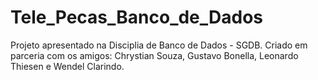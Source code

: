 # Tele_Pecas_Banco_de_Dados
 Projeto apresentado na Disciplia de Banco de Dados - SGDB.
 Criado em parceria com os amigos: Chrystian Souza, Gustavo Bonella, Leonardo Thiesen e Wendel Clarindo. 
